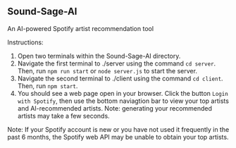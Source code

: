 ## Sound-Sage-AI
An AI-powered Spotify artist recommendation tool

Instructions:
1. Open two terminals within the Sound-Sage-AI directory.
2. Navigate the first terminal to ./server using the command ```cd server```. Then, run ```npm run start``` or ```node server.js``` to start the server. 
3. Navigate the second terminal to ./client using the command ```cd client```. Then, run ```npm start```.
4. You should see a web page open in your browser. Click the button ```Login with Spotify```, then use the bottom naviagtion bar to view your top artists and AI-recommended artists.
   Note: generating your recommended artists may take a few seconds.

Note: If your Spotify account is new or you have not used it frequently in the past 6 months, the Spotify web API may be unable to obtain your top artists.

